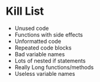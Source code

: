 Kill List
=========
* Unused code
* Functions with side effects
* Unformatted code
* Repeated code blocks
* Bad variable names
* Lots of nested if statements
* Really Long functions/methods
* Useless variable names
